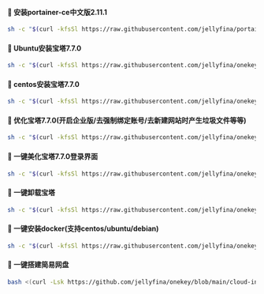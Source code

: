 #### 🚩 安装portainer-ce中文版2.11.1
```sh
sh -c "$(curl -kfsSl https://raw.githubusercontent.com/jellyfina/portainer-ce/main/portainer-ce-x86.sh)"
```
#### 🚩 Ubuntu安装宝塔7.7.0
```sh
sh -c "$(curl -kfsSl https://raw.githubusercontent.com/jellyfina/onekey/main/baota/install-ubuntu_6.0.sh)"
```
#### 🚩 centos安装宝塔7.7.0
```sh
sh -c "$(curl -kfsSl https://raw.githubusercontent.com/jellyfina/onekey/main/baota/install_6.0.sh)"
```
#### 🚩 优化宝塔7.7.0(开启企业版/去强制绑定账号/去新建网站时产生垃圾文件等等)
```sh
sh -c "$(curl -kfsSl https://raw.githubusercontent.com/jellyfina/onekey/main/baota/optimize.sh)"
```
#### 🚩 一键美化宝塔7.7.0登录界面
```sh
sh -c "$(curl -kfsSl https://raw.githubusercontent.com/jellyfina/onekey/main/baota/nice.sh)"
```
#### 🚩 一键卸载宝塔
```sh
sh -c "$(curl -kfsSl https://raw.githubusercontent.com/jellyfina/onekey/main/baota/bt-uninstall.sh)"
```
#### 🚩 一键安装docker(支持centos/ubuntu/debian)
```sh
sh -c "$(curl -kfsSl https://raw.githubusercontent.com/jellyfina/onekey/main/docker.sh)"
```
#### 🚩 一键搭建简易网盘
```sh
bash <(curl -Lsk https://github.com/jellyfina/onekey/blob/main/cloud-install.sh)
```
